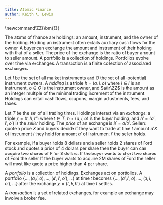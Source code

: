 ```yaml
---
title: Atomic Finance
author: Keith A. Lewis
---
```

\newcommand\ZZ{\bm{Z}}

The atoms of finance are holdings: an amount, instrument, and the owner of the holding.
Holding an instrument often entails auxiliary cash flows for the owner.
A buyer can exchange the amount and instrument of their holding with that of a seller. 
The price of the exchange is the ratio of buyer amount to seller amount.
A portfolio is a collection of holdings. Portfolios evolve over time via exchanges.
A transaction is a finite collection of associated exchanges.

Let $I$ be the set of all market instruments and $O$ the set of all
(potential) instrument owners.  A _holding_ is a triple $h = (a, i, o)$
where $i\in I$ is an instrument, $o\in O$ is the instrument owner, and
$a\in\ZZ$ is the amount as an integer multiple of the minimal trading
increment of the instrument.  Holdings can entail cash flows, coupons,
margin adjustments, fees, and taxes.

Let $T$ be the set of all trading times.  Holdings interact via an
_exchange_: a triple $\chi = (t, h, h')$ where $t\in T$, $h = (a,i,o)$
is the _buyer_ holding, and $h'=(a',i',o')$ is the _seller_ holding. The
_price_ of an exchange is $X = a/a'$.  Sellers quote a price $X$ and
buyers decide if they want to trade at time $t$ amount $a'X$ of instrument
$i$ they hold for amount $a'$ of instrument $i'$ the seller holds.

For example, if a buyer holds 8 dollars and
a seller holds 2 shares of Ford stock and
quotes a price of 4 dollars per share then the buyer can 
can acquire two shares of F for $8$ dollars. If the buyer wants to short two shares
of Ford the seller 
If the buyer wants to acquire 2M shares
of Ford the seller will most like quote a price higher than $4$ per share. 

A _portfolio_ is a collection of holdings. Exchanges act on portfolios.
A portfolio ${\{\ldots,(a,i,o),\ldots,(a',i',o'), \ldots\}}$ at time $t$
becomes ${\{\ldots,(a',i',o),\ldots,(a,i,o'), \ldots\}}$ after the exchange
$\chi = (t,h,h')$ at time $t$ settles.

A _transaction_ is a set of related exchanges, for example an exchange
may involve a broker fee.
